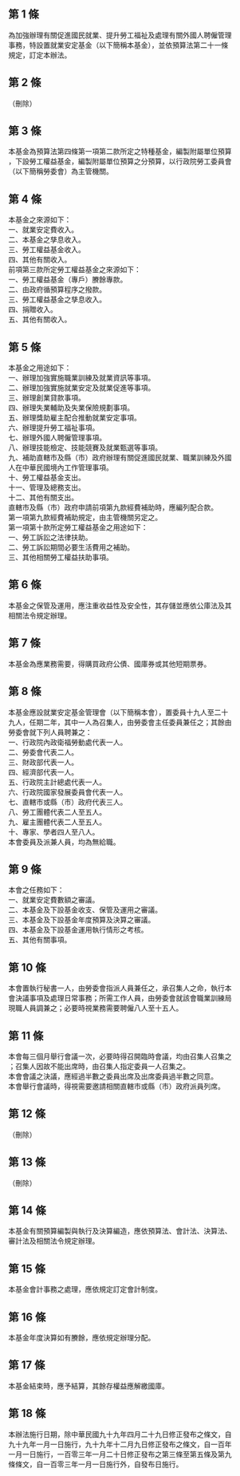 第 1 條
-------
為加強辦理有關促進國民就業、提升勞工福祉及處理有關外國人聘僱管理  
事務，特設置就業安定基金（以下簡稱本基金），並依預算法第二十一條  
規定，訂定本辦法。

第 2 條
-------
（刪除）

第 3 條
-------
本基金為預算法第四條第一項第二款所定之特種基金，編製附屬單位預算  
，下設勞工權益基金，編製附屬單位預算之分預算，以行政院勞工委員會  
（以下簡稱勞委會）為主管機關。

第 4 條
-------
本基金之來源如下：  
一、就業安定費收入。  
二、本基金之孳息收入。  
三、勞工權益基金收入。  
四、其他有關收入。  
前項第三款所定勞工權益基金之來源如下：  
一、勞工權益基金（專戶）賸餘專款。  
二、由政府循預算程序之撥款。  
三、勞工權益基金之孳息收入。  
四、捐贈收入。  
五、其他有關收入。

第 5 條
-------
本基金之用途如下：  
一、辦理加強實施職業訓練及就業資訊等事項。  
二、辦理加強實施就業安定及就業促進等事項。  
三、辦理創業貸款事項。  
四、辦理失業輔助及失業保險規劃事項。  
五、辦理獎助雇主配合推動就業安定事項。  
六、辦理提升勞工福祉事項。  
七、辦理外國人聘僱管理事項。  
八、辦理技能檢定、技能競賽及就業甄選等事項。  
九、補助直轄市及縣（市）政府辦理有關促進國民就業、職業訓練及外國  
    人在中華民國境內工作管理事項。  
十、勞工權益基金支出。  
十一、管理及總務支出。  
十二、其他有關支出。  
直轄市及縣（市）政府申請前項第九款經費補助時，應編列配合款。  
第一項第九款經費補助規定，由主管機關另定之。  
第一項第十款所定勞工權益基金之用途如下：  
一、勞工訴訟之法律扶助。  
二、勞工訴訟期間必要生活費用之補助。  
三、其他相關勞工權益扶助事項。

第 6 條
-------
本基金之保管及運用，應注重收益性及安全性，其存儲並應依公庫法及其  
相關法令規定辦理。

第 7 條
-------
本基金為應業務需要，得購買政府公債、國庫券或其他短期票券。

第 8 條
-------
本基金應設就業安定基金管理會（以下簡稱本會），置委員十九人至二十  
九人，任期二年，其中一人為召集人，由勞委會主任委員兼任之；其餘由  
勞委會就下列人員聘兼之：  
一、行政院內政衛福勞動處代表一人。  
二、勞委會代表二人。  
三、財政部代表一人。  
四、經濟部代表一人。  
五、行政院主計總處代表一人。  
六、行政院國家發展委員會代表一人。  
七、直轄市或縣（市）政府代表三人。  
八、勞工團體代表二人至五人。  
九、雇主團體代表二人至五人。  
十、專家、學者四人至八人。  
本會委員及派兼人員，均為無給職。

第 9 條
-------
本會之任務如下：  
一、就業安定費數額之審議。  
二、本基金及下設基金收支、保管及運用之審議。  
三、本基金及下設基金年度預算及決算之審議。  
四、本基金及下設基金運用執行情形之考核。  
五、其他有關事項。

第 10 條
--------
本會置執行秘書一人，由勞委會指派人員兼任之，承召集人之命，執行本  
會決議事項及處理日常事務；所需工作人員，由勞委會就該會職業訓練局  
現職人員調兼之；必要時視業務需要聘僱八人至十五人。

第 11 條
--------
本會每三個月舉行會議一次，必要時得召開臨時會議，均由召集人召集之  
；召集人因故不能出席時，由召集人指定委員一人召集之。  
本會會議之決議，應經過半數之委員出席及出席委員過半數之同意。  
本會舉行會議時，得視需要邀請相關直轄市或縣（市）政府派員列席。

第 12 條
--------
（刪除）

第 13 條
--------
（刪除）

第 14 條
--------
本基金有關預算編製與執行及決算編造，應依預算法、會計法、決算法、  
審計法及相關法令規定辦理。

第 15 條
--------
本基金會計事務之處理，應依規定訂定會計制度。

第 16 條
--------
本基金年度決算如有賸餘，應依規定辦理分配。

第 17 條
--------
本基金結束時，應予結算，其餘存權益應解繳國庫。

第 18 條
--------
本辦法施行日期，除中華民國九十九年四月二十九日修正發布之條文，自  
九十九年一月一日施行，九十九年十二月九日修正發布之條文，自一百年  
一月一日施行，一百零三年一月二十日修正發布之第三條至第五條及第九  
條條文，自一百零三年一月一日施行外，自發布日施行。

